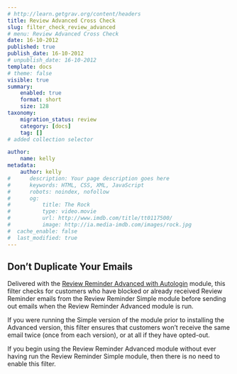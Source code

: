 ```yaml
---
# http://learn.getgrav.org/content/headers
title: Review Advanced Cross Check
slug: filter_check_review_advanced
# menu: Review Advanced Cross Check
date: 16-10-2012
published: true
publish_date: 16-10-2012
# unpublish_date: 16-10-2012
template: docs
# theme: false
visible: true
summary:
    enabled: true
    format: short
    size: 128
taxonomy:
    migration_status: review
    category: [docs]
    tag: []
# added collection selector

author:
    name: kelly
metadata:
    author: kelly
#      description: Your page description goes here
#      keywords: HTML, CSS, XML, JavaScript
#      robots: noindex, nofollow
#      og:
#          title: The Rock
#          type: video.movie
#          url: http://www.imdb.com/title/tt0117500/
#          image: http://ia.media-imdb.com/images/rock.jpg
#  cache_enable: false
#  last_modified: true
---
```


## Don’t Duplicate Your Emails

Delivered with the [Review Reminder Advanced with Autologin](/documentation/mailbeez/review_advanced/) module, this filter checks for customers who have blocked or already received Review Reminder emails from the Review Reminder Simple module before sending out emails when the Review Reminder Advanced module is run.

If you were running the Simple version of the module prior to installing the Advanced version, this filter ensures that customers won’t receive the same email twice (once from each version), or at all if they have opted-out.

If you begin using the Review Reminder Advanced module without ever having run the Review Reminder Simple module, then there is no need to enable this filter.
